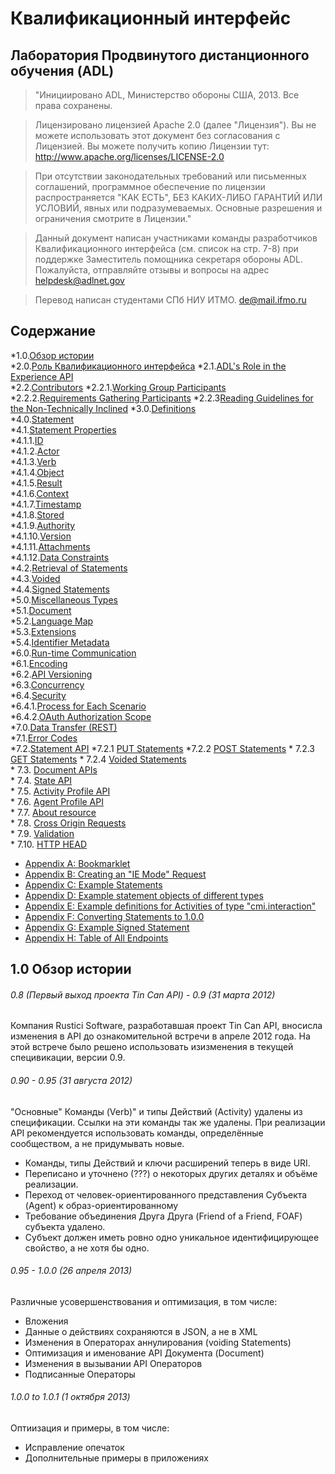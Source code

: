 # Квалификационный интерфейс
## Лаборатория Продвинутого дистанционного обучения (ADL)
>"Инициировано ADL, Министерство обороны США, 2013. Все права сохранены.

>Лицензировано лицензией Apache 2.0 (далее "Лицензия"). Вы не можете использовать этот документ без
>согласования с Лицензией. Вы можете получить копию Лицензии тут:
>http://www.apache.org/licenses/LICENSE-2.0

>При отсутствии законодательных требований или письменных соглашений, программное обеспечение по лицензии
>распространяется "КАК ЕСТЬ", БЕЗ КАКИХ-ЛИБО ГАРАНТИЙ ИЛИ УСЛОВИЙ, явных или подразумеваемых.
>Основные разрешения и ограничения смотрите в Лицензии."


>Данный документ написан участниками команды  разработчиков Квалификационного интерфейса (см.
>список на стр. 7-8) при поддержке Заместитель помощника секретаря обороны ADL.
>Пожалуйста, отправляйте отзывы и вопросы на адрес helpdesk@adlnet.gov

>Перевод написан студентами СПб НИУ ИТМО. de@mail.ifmo.ru


## Содержание
*1.0.[Обзор истории](#revhistory)  
*2.0.[Роль Квалификационного интерфейса](#roleofxapi)
*2.1.[ADL's Role in the Experience API](#adlrole)  
 *2.2.[Contributors](#contributors)
 *2.2.1.[Working Group Participants](#wg)  
*2.2.2.[Requirements Gathering Participants](#reqparticipants) 
*2.2.3[Reading Guidelines for the Non-Technically Inclined](#readingguidelines)
*3.0.[Definitions](#definitions)  
*4.0.[Statement](#statement)  
    *4.1.[Statement Properties](#stmtprops)  
        *4.1.1.[ID](#stmtid)  
        *4.1.2.[Actor](#actor)  
        *4.1.3.[Verb](#verb)  
        *4.1.4.[Object](#object)  
        *4.1.5.[Result](#result)  
        *4.1.6.[Context](#context)  
        *4.1.7.[Timestamp](#timestamp)  
        *4.1.8.[Stored](#stored)  
        *4.1.9.[Authority](#authority)  
        *4.1.10.[Version](#version)  
        *4.1.11.[Attachments](#attachments)  
        *4.1.12.[Data Constraints](#dataconstraints)  
    *4.2.[Retrieval of Statements](#retstmts)  
*4.3.[Voided](#voided)  
*4.4.[Signed Statements](#signature)  
*5.0.[Miscellaneous Types](#misctypes)  
    *5.1.[Document](#miscdocument)  
    *5.2.[Language Map](#misclangmap)  
    *5.3.[Extensions](#miscext)  
    *5.4.[Identifier Metadata](#miscmeta)  
*6.0.[Run-time Communication](#rtcom)  
    *6.1.[Encoding](#encoding)  
    *6.2.[API Versioning](#apiversioning)  
    *6.3.[Concurrency](#concurrency)  
    *6.4.[Security](#security)  
*6.4.1.[Process for Each Scenario](#authdefs)  
*6.4.2.[OAuth Authorization Scope](#oauthscope)  
*7.0.[Data Transfer (REST)](#datatransfer)  
    *7.1.[Error Codes](#errorcodes)  
    *7.2.[Statement API](#stmtapi)
    *7.2.1 [PUT Statements](#stmtapiput)
    *7.2.2 [POST Statements](#stmtapipost)
    	*	7.2.3 [GET Statements](#stmtapiget)
    	*	7.2.4 [Voided Statements](#voidedStatements)	  
    *	7.3.	[Document APIs](#docapis)  
    *	7.4.	[State API](#stateapi)  
    *	7.5.	[Activity Profile API](#actprofapi)  
    *	7.6.	[Agent Profile API](#agentprofapi)  
    *	7.7.	[About resource](#aboutresource)  
    *	7.8.	[Cross Origin Requests](#cors)  
    *	7.9.	[Validation](#validation)  
    *	7.10.	[HTTP HEAD](#httphead)  
*	[Appendix A: Bookmarklet](#AppendixA)  
*	[Appendix B: Creating an "IE Mode" Request](#AppendixB)  
*	[Appendix C: Example Statements](#AppendixC)  
*	[Appendix D: Example statement objects of different types](#AppendixD)  
*	[Appendix E: Example definitions for Activities of type "cmi.interaction"](#AppendixE)  
*	[Appendix F: Converting Statements to 1.0.0](#AppendixF)   
*	[Appendix G: Example Signed Statement](#AppendixG)
*	[Appendix H: Table of All Endpoints](#AppendixH)

<a name="revhistory"/>  


## 1.0 Обзор истории
###### 0.8 (Первый выход проекта Tin Can API) - 0.9 (31 марта 2012)  
  
Компания Rustici Software, разработавшая проект Tin Can API, вносисла изменения в 
API до ознакомительной встречи в апреле 2012 года. На этой встрече было решено
использовать изизменения в текущей специвикации, версии 0.9.


###### 0.90 - 0.95 (31 августа 2012)  

"Основные" Команды (Verb)" и типы Действий (Activity) удалены из спецификации. Ссылки 
на эти команды так же удалены. При реализации API рекомендуется использовать команды, 
определённые сообществом, а не придумывать новые.
- Команды, типы Действий и ключи расширений теперь в виде URI.
- Переписано и уточнено (???) о некоторых других деталях и объёме реализации.
- Переход от человек-ориентированного представления Cубъекта (Agent) к образ-ориентированному
- Требование объединения Друга Друга (Friend of a Friend, FOAF) субъекта удалено.
- Субъект должен иметь ровно одно уникальное идентифицирующее свойство, а не хотя бы одно.


###### 0.95 - 1.0.0 (26 апреля 2013) 
Различные усовершенствования и оптимизация, в том числе:
- Вложения
- Данные о действиях сохраняются в JSON, а не в XML
- Изменения в Операторах аннулирования (voiding Statements)
- Оптимизация и именование API Документа (Document)
- Изменения в вызывании API Операторов
- Подписанные Операторы


###### 1.0.0 to 1.0.1 (1 октября 2013)
Оптиизация и примеры, в том числе:
- Исправление опечаток
- Дополнительные примеры в приложениях
